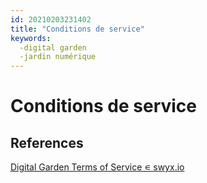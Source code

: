 ```yaml
---
id: 20210203231402
title: "Conditions de service"
keywords:
  -digital garden
  -jardin numérique
---
```


# Conditions de service


## References
[Digital Garden Terms of Service ∊ swyx.io](https://www.swyx.io/digital-garden-tos/)
